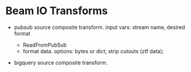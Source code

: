 # Beam IO Transforms

- pubsub source composite transform. input vars: stream name, desired format
    - ReadFromPubSub
    - format data. options: bytes or dict; strip cutouts (ztf data);

- bigquery source composite transform.
